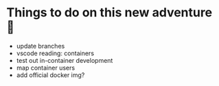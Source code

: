 # Things to do on this new adventure 🤖

* update branches
* vscode reading: containers
* test out in-container development
* map container users
* add official docker img?
